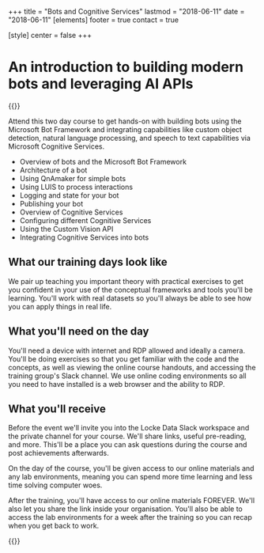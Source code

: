+++
title = "Bots and Cognitive Services"
lastmod = "2018-06-11"
date = "2018-06-11"
[elements]
  footer = true
  contact = true


[style]
  center = false
+++
# An introduction to building modern bots and leveraging AI APIs

{{<btn href="mailto://training@itsalocke.com" msg="Book now">}}

Attend this two day course to get hands-on with building bots using the Microsoft Bot Framework and integrating capabilities like custom object detection, natural language processing, and speech to text capabilities via Microsoft Cognitive Services.

- Overview of bots and the Microsoft Bot Framework
- Architecture of a bot
- Using QnAmaker for simple bots
- Using LUIS to process interactions
- Logging and state for your bot
- Publishing your bot
- Overview of Cognitive Services
- Configuring different Cognitive Services
- Using the Custom Vision API 
- Integrating Cognitive Services into bots


## What our training days look like

We pair up teaching you important theory with practical exercises to get you confident in your use of the conceptual frameworks and tools you'll be learning. You'll work with real datasets so you'll always be able to see how you can apply things in real life.

## What you'll need on the day
You'll need a device with internet and RDP allowed and ideally a camera. You'll be doing exercises so that you get familiar with the code and the concepts, as well as viewing the online course handouts, and accessing the training group's Slack channel. We use online coding environments so all you need to have installed is a web browser and the ability to RDP.

## What you'll receive

Before the event we'll invite you into the Locke Data Slack workspace and the private channel for your course. We'll share links, useful pre-reading, and more. This'll be a place you can ask questions during the course and post achievements afterwards.

On the day of the course, you'll be given access to our online materials and any lab environments, meaning you can spend more time learning and less time solving computer woes.

After the training, you'll have access to our online materials FOREVER. We'll also let you share the link inside your organisation. You'll also be able to access the lab environments for a week after the training so you can recap when you get back to work.



{{<btn href="mailto://training@itsalocke.com" msg="Book now">}}